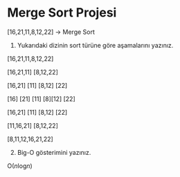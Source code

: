 #  Merge Sort Projesi

[16,21,11,8,12,22] -> Merge Sort

1. Yukarıdaki dizinin sort türüne göre aşamalarını yazınız.

[16,21,11,8,12,22]

[16,21,11] [8,12,22]

[16,21] [11] [8,12] [22]

[16] [21] [11] [8][12] [22]

[16,21] [11] [8,12] [22]

[11,16,21] [8,12,22]

[8,11,12,16,21,22]

2. Big-O gösterimini yazınız.

O($n$log$n$)
